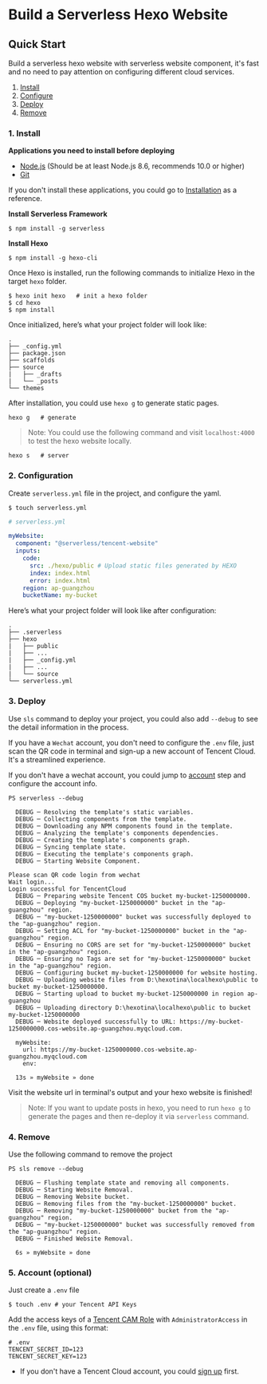<!--
title: Deploy Serverless Hexo Website
description: "Build a serverless hexo website with serverless website component"
date: 2019-11-28
thumbnail: 'http://url-to-thumbnail.jpg'
categories:
  - toturial
authors:
  - Tinafang
authorslink: 
  - https://github.com/tinafangkunding
translators: 
  - None
translatorslink: 
  - None
-->

# Build a Serverless Hexo Website

## Quick Start

Build a serverless hexo website with serverless website component, it's fast and no need to pay attention on configuring different cloud services.

1. [Install](#1-install)
2. [Configure](#2-configure)
3. [Deploy](#3-deploy)
4. [Remove](#4-remove)

### 1. Install

**Applications you need to install before deploying**
- [Node.js](https://nodejs.org/en/) (Should be at least Node.js 8.6, recommends 10.0 or higher)
- [Git](https://git-scm.com/)

If you don't install these applications, you could go to [Installation](https://hexo.io/docs/index.html) as a reference.

**Install Serverless Framework**
```
$ npm install -g serverless
```

**Install Hexo**
```
$ npm install -g hexo-cli
```

Once Hexo is installed, run the following commands to initialize Hexo in the target `hexo` folder.

```
$ hexo init hexo   # init a hexo folder
$ cd hexo
$ npm install
```

Once initialized, here’s what your project folder will look like:
```
.
├── _config.yml
├── package.json
├── scaffolds
├── source
|   ├── _drafts
|   └── _posts
└── themes
```

After installation, you could use `hexo g` to generate static pages.
```
hexo g   # generate
```

> Note: You could use the following command and visit `localhost:4000` to test the hexo website locally.

```
hexo s   # server
```

### 2. Configuration

Create `serverless.yml` file in the project, and configure the yaml.

```console
$ touch serverless.yml
```

```yml
# serverless.yml

myWebsite:
  component: "@serverless/tencent-website"
  inputs:
    code:
      src: ./hexo/public # Upload static files generated by HEXO
      index: index.html
      error: index.html
    region: ap-guangzhou
    bucketName: my-bucket
```

Here’s what your project folder will look like after configuration:

```
.
├── .serverless
├── hexo
|   ├── public
|   ├── ...
|   ├── _config.yml
|   ├── ...
|   └── source
└── serverless.yml
```

### 3. Deploy

Use `sls` command to deploy your project, you could also add `--debug` to see the detail information in the process.

If you have a `Wechat` account, you don't need to configure the `.env` file, just scan the QR code in terminal and sign-up a new account of Tencent Cloud. It's a streamlined experience.

If you don't have a wechat account, you could jump to [account](#5-account-(optional)) step and configure the account info.

```
PS serverless --debug

  DEBUG ─ Resolving the template's static variables.
  DEBUG ─ Collecting components from the template.
  DEBUG ─ Downloading any NPM components found in the template.
  DEBUG ─ Analyzing the template's components dependencies.
  DEBUG ─ Creating the template's components graph.
  DEBUG ─ Syncing template state.
  DEBUG ─ Executing the template's components graph.
  DEBUG ─ Starting Website Component.

Please scan QR code login from wechat
Wait login...
Login successful for TencentCloud
  DEBUG ─ Preparing website Tencent COS bucket my-bucket-1250000000.
  DEBUG ─ Deploying "my-bucket-1250000000" bucket in the "ap-guangzhou" region.
  DEBUG ─ "my-bucket-1250000000" bucket was successfully deployed to the "ap-guangzhou" region.
  DEBUG ─ Setting ACL for "my-bucket-1250000000" bucket in the "ap-guangzhou" region.
  DEBUG ─ Ensuring no CORS are set for "my-bucket-1250000000" bucket in the "ap-guangzhou" region.
  DEBUG ─ Ensuring no Tags are set for "my-bucket-1250000000" bucket in the "ap-guangzhou" region.
  DEBUG ─ Configuring bucket my-bucket-1250000000 for website hosting.
  DEBUG ─ Uploading website files from D:\hexotina\localhexo\public to bucket my-bucket-1250000000.
  DEBUG ─ Starting upload to bucket my-bucket-1250000000 in region ap-guangzhou
  DEBUG ─ Uploading directory D:\hexotina\localhexo\public to bucket my-bucket-1250000000
  DEBUG ─ Website deployed successfully to URL: https://my-bucket-1250000000.cos-website.ap-guangzhou.myqcloud.com.

  myWebsite:
    url: https://my-bucket-1250000000.cos-website.ap-guangzhou.myqcloud.com
    env:

  13s » myWebsite » done
```
Visit the website url in terminal's output and your hexo website is finished!

> Note: If you want to update posts in hexo, you need to run `hexo g` to generate the pages and then re-deploy it via `serverless` command.

### 4. Remove

Use the following command to remove the project
```console
PS sls remove --debug

  DEBUG ─ Flushing template state and removing all components.
  DEBUG ─ Starting Website Removal.
  DEBUG ─ Removing Website bucket.
  DEBUG ─ Removing files from the "my-bucket-1250000000" bucket.
  DEBUG ─ Removing "my-bucket-1250000000" bucket from the "ap-guangzhou" region.
  DEBUG ─ "my-bucket-1250000000" bucket was successfully removed from the "ap-guangzhou" region.
  DEBUG ─ Finished Website Removal.

  6s » myWebsite » done

```

### 5. Account (optional)

Just create a `.env` file

```console
$ touch .env # your Tencent API Keys
```

Add the access keys of a [Tencent CAM Role](https://console.cloud.tencent.com/cam/capi) with `AdministratorAccess` in the `.env` file, using this format: 

```
# .env
TENCENT_SECRET_ID=123
TENCENT_SECRET_KEY=123
```

* If you don't have a Tencent Cloud account, you could [sign up](https://intl.cloud.tencent.com/register) first. 

